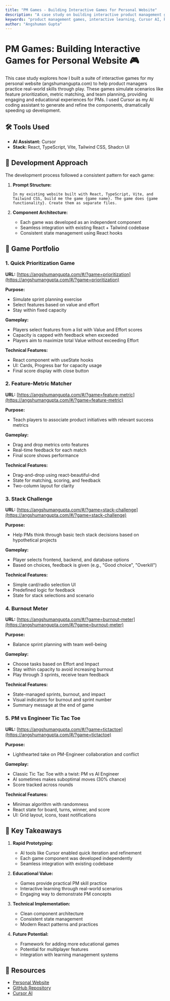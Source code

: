 ```yaml
---
title: "PM Games - Building Interactive Games for Personal Website"
description: "A case study on building interactive product management games using AI coding assistants"
keywords: "product management games, interactive learning, Cursor AI, React, TypeScript, Vite, Tailwind CSS"
author: "Angshuman Gupta"
---
```


# PM Games: Building Interactive Games for Personal Website 🎮

<div class="content-box">

This case study explores how I built a suite of interactive games for my personal website (angshumangupta.com) to help product managers practice real-world skills through play. These games simulate scenarios like feature prioritization, metric matching, and team planning, providing engaging and educational experiences for PMs. I used Cursor as my AI coding assistant to generate and refine the components, dramatically speeding up development.

</div>

## 🛠️ Tools Used

<div class="content-box">

- **AI Assistant:** Cursor
- **Stack:** React, TypeScript, Vite, Tailwind CSS, Shadcn UI

</div>

## 🎯 Development Approach

<div class="content-box">

The development process followed a consistent pattern for each game:

1. **Prompt Structure:**
   ```
   In my existing website built with React, TypeScript, Vite, and Tailwind CSS, build me the game {game name}. The game does {game functionality}. Create them as separate files.
   ```

2. **Component Architecture:**
   - Each game was developed as an independent component
   - Seamless integration with existing React + Tailwind codebase
   - Consistent state management using React hooks

</div>

## 🎲 Game Portfolio

### 1. Quick Prioritization Game

<div class="content-box">

**URL:** [https://angshumangupta.com/#/?game=prioritization](https://angshumangupta.com/#/?game=prioritization)

**Purpose:**
- Simulate sprint planning exercise
- Select features based on value and effort
- Stay within fixed capacity

**Gameplay:**
- Players select features from a list with Value and Effort scores
- Capacity is capped with feedback when exceeded
- Players aim to maximize total Value without exceeding Effort

**Technical Features:**
- React component with useState hooks
- UI: Cards, Progress bar for capacity usage
- Final score display with close button

</div>

### 2. Feature-Metric Matcher

<div class="content-box">

**URL:** [https://angshumangupta.com/#/?game=feature-metric](https://angshumangupta.com/#/?game=feature-metric)

**Purpose:**
- Teach players to associate product initiatives with relevant success metrics

**Gameplay:**
- Drag and drop metrics onto features
- Real-time feedback for each match
- Final score shows performance

**Technical Features:**
- Drag-and-drop using react-beautiful-dnd
- State for matching, scoring, and feedback
- Two-column layout for clarity

</div>

### 3. Stack Challenge

<div class="content-box">

**URL:** [https://angshumangupta.com/#/?game=stack-challenge](https://angshumangupta.com/#/?game=stack-challenge)

**Purpose:**
- Help PMs think through basic tech stack decisions based on hypothetical projects

**Gameplay:**
- Player selects frontend, backend, and database options
- Based on choices, feedback is given (e.g., "Good choice", "Overkill")

**Technical Features:**
- Simple card/radio selection UI
- Predefined logic for feedback
- State for stack selections and scenario

</div>

### 4. Burnout Meter

<div class="content-box">

**URL:** [https://angshumangupta.com/#/?game=burnout-meter](https://angshumangupta.com/#/?game=burnout-meter)

**Purpose:**
- Balance sprint planning with team well-being

**Gameplay:**
- Choose tasks based on Effort and Impact
- Stay within capacity to avoid increasing burnout
- Play through 3 sprints, receive team feedback

**Technical Features:**
- State-managed sprints, burnout, and impact
- Visual indicators for burnout and sprint number
- Summary message at the end of game

</div>

### 5. PM vs Engineer Tic Tac Toe

<div class="content-box">

**URL:** [https://angshumangupta.com/#/?game=tictactoe](https://angshumangupta.com/#/?game=tictactoe)

**Purpose:**
- Lighthearted take on PM-Engineer collaboration and conflict

**Gameplay:**
- Classic Tic Tac Toe with a twist: PM vs AI Engineer
- AI sometimes makes suboptimal moves (30% chance)
- Score tracked across rounds

**Technical Features:**
- Minimax algorithm with randomness
- React state for board, turns, winner, and score
- UI: Grid layout, icons, toast notifications

</div>

## 🎯 Key Takeaways

<div class="content-box">

1. **Rapid Prototyping:**
   - AI tools like Cursor enabled quick iteration and refinement
   - Each game component was developed independently
   - Seamless integration with existing codebase

2. **Educational Value:**
   - Games provide practical PM skill practice
   - Interactive learning through real-world scenarios
   - Engaging way to demonstrate PM concepts

3. **Technical Implementation:**
   - Clean component architecture
   - Consistent state management
   - Modern React patterns and practices

4. **Future Potential:**
   - Framework for adding more educational games
   - Potential for multiplayer features
   - Integration with learning management systems

</div>

## 🔗 Resources

<div class="content-box">

- [Personal Website](https://angshumangupta.com)
- [GitHub Repository](https://github.com/angshu-min-js/angshumangupta.com)
- [Cursor AI](https://cursor.sh)

</div> 